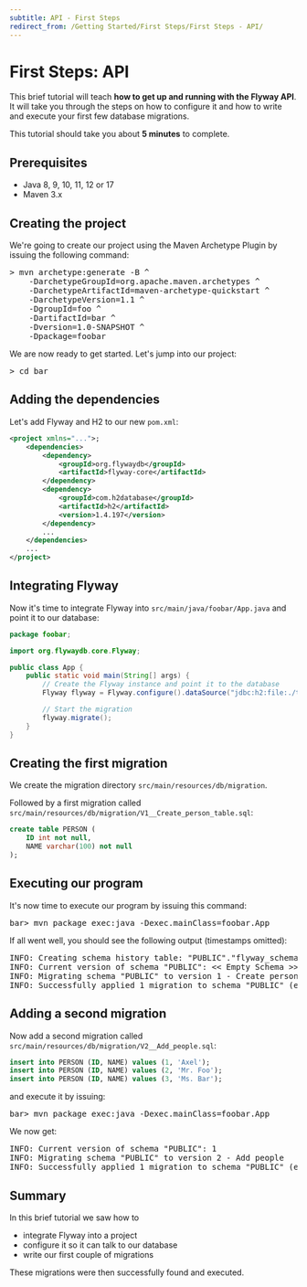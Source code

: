 ```yaml
---
subtitle: API - First Steps
redirect_from: /Getting Started/First Steps/First Steps - API/
---
```

# First Steps: API

This brief tutorial will teach **how to get up and running with the Flyway API**. It will take you through the
steps on how to configure it and how to write and execute your first few database migrations.

This tutorial should take you about **5 minutes** to complete.

## Prerequisites
- Java 8, 9, 10, 11, 12 or 17
- Maven 3.x

## Creating the project

We're going to create our project using the Maven Archetype Plugin by issuing the following command:
<pre class="console"><span>&gt;</span> mvn archetype:generate -B ^
    -DarchetypeGroupId=org.apache.maven.archetypes ^
    -DarchetypeArtifactId=maven-archetype-quickstart ^
    -DarchetypeVersion=1.1 ^
    -DgroupId=foo ^
    -DartifactId=bar ^
    -Dversion=1.0-SNAPSHOT ^
    -Dpackage=foobar</pre>

We are now ready to get started. Let's jump into our project:
<pre class="console"><span>&gt;</span> cd bar</pre>

## Adding the dependencies

Let's add Flyway and H2 to our new `pom.xml`:
```xml
<project xmlns="...">;
    <dependencies>
        <dependency>
            <groupId>org.flywaydb</groupId>
            <artifactId>flyway-core</artifactId>
        </dependency>
        <dependency>
            <groupId>com.h2database</groupId>
            <artifactId>h2</artifactId>
            <version>1.4.197</version>
        </dependency>
        ...
    </dependencies>
    ...
</project>
```

## Integrating Flyway

Now it's time to integrate Flyway into `src/main/java/foobar/App.java` and point it to our database:

```java
package foobar;

import org.flywaydb.core.Flyway;

public class App {
    public static void main(String[] args) {
        // Create the Flyway instance and point it to the database
        Flyway flyway = Flyway.configure().dataSource("jdbc:h2:file:./target/foobar", "sa", null).load();

        // Start the migration
        flyway.migrate();
    }
}
```

## Creating the first migration

We create the migration directory `src/main/resources/db/migration`.

Followed by a first migration called `src/main/resources/db/migration/V1__Create_person_table.sql`:
```sql
create table PERSON (
    ID int not null,
    NAME varchar(100) not null
);
```

## Executing our program

It's now time to execute our program by issuing this command:
<pre class="console"><span>bar&gt;</span> mvn package exec:java -Dexec.mainClass=foobar.App</pre>

If all went well, you should see the following output (timestamps omitted):
<pre class="console">INFO: Creating schema history table: "PUBLIC"."flyway_schema_history"
INFO: Current version of schema "PUBLIC": &lt;&lt; Empty Schema &gt;&gt;
INFO: Migrating schema "PUBLIC" to version 1 - Create person table
INFO: Successfully applied 1 migration to schema "PUBLIC" (execution time 00:00.062s).</pre>

## Adding a second migration

Now add a second migration called `src/main/resources/db/migration/V2__Add_people.sql`:
```sql
insert into PERSON (ID, NAME) values (1, 'Axel');
insert into PERSON (ID, NAME) values (2, 'Mr. Foo');
insert into PERSON (ID, NAME) values (3, 'Ms. Bar');
```

and execute it by issuing:
<pre class="console"><span>bar&gt;</span> mvn package exec:java -Dexec.mainClass=foobar.App</pre>

We now get:
<pre class="console">INFO: Current version of schema "PUBLIC": 1
INFO: Migrating schema "PUBLIC" to version 2 - Add people
INFO: Successfully applied 1 migration to schema "PUBLIC" (execution time 00:00.090s).</pre>

## Summary

In this brief tutorial we saw how to
- integrate Flyway into a project
- configure it so it can talk to our database
- write our first couple of migrations

These migrations were then successfully found and executed.
